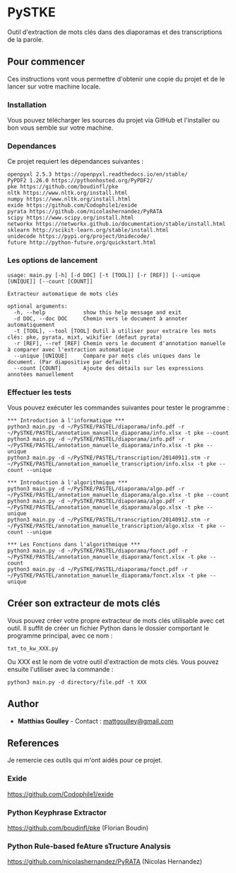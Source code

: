 # PySTKE

Outil d'extraction de mots clés dans des diaporamas et des transcriptions de la parole.

## Pour commencer

Ces instructions vont vous permettre d'obtenir une copie du projet et de le lancer sur votre machine locale.

### Installation

Vous pouvez télécharger les sources du projet via GitHub et l'installer ou bon vous semble sur votre machine.

### Dependances

Ce projet requiert les dépendances suivantes :

```
openpyxl 2.5.3 https://openpyxl.readthedocs.io/en/stable/
PyPDF2 1.26.0 https://pythonhosted.org/PyPDF2/
pke https://github.com/boudinfl/pke
nltk https://www.nltk.org/install.html
numpy https://www.nltk.org/install.html
exide https://github.com/Codophile1/exide
pyrata https://github.com/nicolashernandez/PyRATA
scipy https://www.scipy.org/install.html
networkx https://networkx.github.io/documentation/stable/install.html
sklearn http://scikit-learn.org/stable/install.html
unidecode https://pypi.org/project/Unidecode/
future http://python-future.org/quickstart.html
```

### Les options de lancement

```
usage: main.py [-h] [-d DOC] [-t [TOOL]] [-r [REF]] [--unique [UNIQUE]] [--count [COUNT]]

Extracteur automatique de mots clés

optional arguments:
  -h, --help            show this help message and exit
  -d DOC, --doc DOC     Chemin vers le document à annoter automatiquement
  -t [TOOL], --tool [TOOL] Outil à utiliser pour extraire les mots clés: pke, pyrata, mixt, wikifier (defaut pyrata)
  -r [REF], --ref [REF] Chemin vers le document d'annotation manuelle à comparer avec l'extraction automatique
  --unique [UNIQUE]     Compare par mots clés uniques dans le document. (Par diapositive par default)
  --count [COUNT]       Ajoute des détails sur les expressions annotées manuellement
```

### Effectuer les tests

Vous pouvez exécuter les commandes suivantes pour tester le programme :

```
*** Introduction à l'informatique ***
python3 main.py -d ~/PySTKE/PASTEL/diaporama/info.pdf -r ~/PySTKE/PASTEL/annotation_manuelle_diaporama/info.xlsx -t pke --count
python3 main.py -d ~/PySTKE/PASTEL/diaporama/info.pdf -r ~/PySTKE/PASTEL/annotation_manuelle_diaporama/info.xlsx -t pke --unique
python3 main.py -d ~/PySTKE/PASTEL/transcription/20140911.stm -r ~/PySTKE/PASTEL/annotation_manuelle_transcription/info.xlsx -t pke --count --unique

*** Introduction à l'algorithmique ***
python3 main.py -d ~/PySTKE/PASTEL/diaporama/algo.pdf -r ~/PySTKE/PASTEL/annotation_manuelle_diaporama/algo.xlsx -t pke --count
python3 main.py -d ~/PySTKE/PASTEL/diaporama/algo.pdf -r ~/PySTKE/PASTEL/annotation_manuelle_diaporama/algo.xlsx -t pke --unique
python3 main.py -d ~/PySTKE/PASTEL/transcription/20140912.stm -r ~/PySTKE/PASTEL/annotation_manuelle_transcription/algo.xlsx -t pke --count --unique

*** Les Fonctions dans l'algorithmique ***
python3 main.py -d ~/PySTKE/PASTEL/diaporama/fonct.pdf -r ~/PySTKE/PASTEL/annotation_manuelle_diaporama/fonct.xlsx -t pke --count
python3 main.py -d ~/PySTKE/PASTEL/diaporama/fonct.pdf -r ~/PySTKE/PASTEL/annotation_manuelle_diaporama/fonct.xlsx -t pke --unique
```

## Créer son extracteur de mots clés
Vous pouvez créer votre propre extracteur de mots clés utilisable avec cet outil. Il suffit de créer un fichier Python dans le dossier comportant le programme principal, avec ce nom :
```
txt_to_kw_XXX.py
```
Ou XXX est le nom de votre outil d'extraction de mots clés. Vous pouvez ensuite l'utiliser avec la commande :
```
python3 main.py -d directory/file.pdf -t XXX
```

## Author

* **Matthias Goulley** - Contact : mattgoulley@gmail.com

## References

Je remercie ces outils qui m'ont aidés pour ce projet.

### Exide
https://github.com/Codophile1/exide

### Python Keyphrase Extractor
https://github.com/boudinfl/pke (Florian Boudin)

### Python Rule-based feAture sTructure Analysis
https://github.com/nicolashernandez/PyRATA (Nicolas Hernandez)
